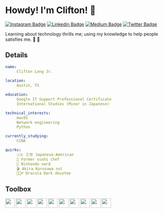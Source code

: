 <!-- ✊🏿 Black Lives Matter -->

<!--
**Clifton893/Clifton893** is a ✨ _special_ ✨ repository because its `README.md` (this file) appears on your GitHub profile.

Here are some ideas to get you started:

- 🔭 I’m currently working on ...
- 🌱 I’m currently learning ...
- 👯 I’m looking to collaborate on ...
- 🤔 I’m looking for help with ...
- 💬 Ask me about ...
- 📫 How to reach me: ...
- 😄 Pronouns: ...
- ⚡ Fun fact: ...
-->

# Howdy! I'm Clifton! 👋
[![Instagram Badge](https://img.shields.io/badge/Instagram-purple?style=for-the-badge&logo=instagram&logoColor=white&link=https://www.instagram.com/cliftonlongjr/)](https://www.instagram.com/cliftonlongjr/) [![Linkedin Badge](https://img.shields.io/badge/LinkedIn-0077B5?style=for-the-badge&logo=linkedin&logoColor=white&link=https://www.linkedin.com/in/cliftonlongjr/)](https://www.linkedin.com/in/cliftonlongjr/) [![Medium Badge](https://img.shields.io/badge/Medium-12100E?style=for-the-badge&logo=medium&logoColor=white&link=https://medium.com/@Clifton893)](https://medium.com/@Clifton893) [![Twitter Badge](https://img.shields.io/badge/Twitter-1DA1F2?style=for-the-badge&logo=twitter&logoColor=white&link=https://twitter.com/Clifton893)](https://twitter.com/Clifton893)

Learning about technology thrills me; using my knowledge to help people satisfies me. 💚 🌸

<!-- Lorem ipsum paragraph about me. -->

## Details
```yaml
name: 
     Clifton Long Jr.
  
location: 
     Austin, TX

education: 
     Google IT Support Professional Certificate
     International Studies (Minor in Japanese)

technical_interests: 
     macOS
     Network engineering
     Python

currently_studying:
     CCNA

quirks: 
     🇯🇵 三世 Japanese-American
     🍣 Former sushi chef
     🍄️ Nintendo nerd
     🎬 Akira Kurosawa nut
     🧛🏻‍♂️ Dracula Dark devotee

```

## Toolbox
<span><img src="https://cdn.jsdelivr.net/gh/devicons/devicon/icons/apple/apple-original.svg" width="30px"/>
</span> <span><img src="https://cdn.jsdelivr.net/gh/devicons/devicon/icons/figma/figma-original.svg" width="30px" /></span>
<span><img src="https://cdn.jsdelivr.net/gh/devicons/devicon/icons/jira/jira-original-wordmark.svg" width="30px" /></span>
<span><img src="https://cdn.jsdelivr.net/gh/devicons/devicon/icons/python/python-original-wordmark.svg" width="30px"/></span>
<span><img src="https://cdn.jsdelivr.net/gh/devicons/devicon/icons/salesforce/salesforce-original.svg" width="30px" /></span>
<span><img src="https://cdn.jsdelivr.net/gh/devicons/devicon/icons/slack/slack-original.svg" width="30px" /></span> <span><img src="https://cdn.jsdelivr.net/gh/devicons/devicon/icons/ubuntu/ubuntu-plain.svg" width="30px"/></span> 
<span><img src="https://cdn.jsdelivr.net/gh/devicons/devicon/icons/vim/vim-original.svg" width="30px"/></span> <span><img src="https://cdn.jsdelivr.net/gh/devicons/devicon/icons/vscode/vscode-original.svg" width="30px"/></span> <span><img src="https://cdn.jsdelivr.net/gh/devicons/devicon/icons/windows8/windows8-original.svg" width="30px"/></span> 

<!-- Software
<span><img src="https://cdn.jsdelivr.net/gh/devicons/devicon/icons/python/python-original-wordmark.svg" width="30px"/></span>
-->


<!-- Inspirations --> <!--
https://github.com/MartinHeinz/MartinHeinz
https://github.com/adamalston/adamalston/blob/master/README.md
https://github.com/vidyabhandary For social media shield idea
https://github.com/guilyx and https://github.com/TryKatChup For code block idea
https://github.com/khalby786 For Devicon idea (https://devicon.dev/)
-->
